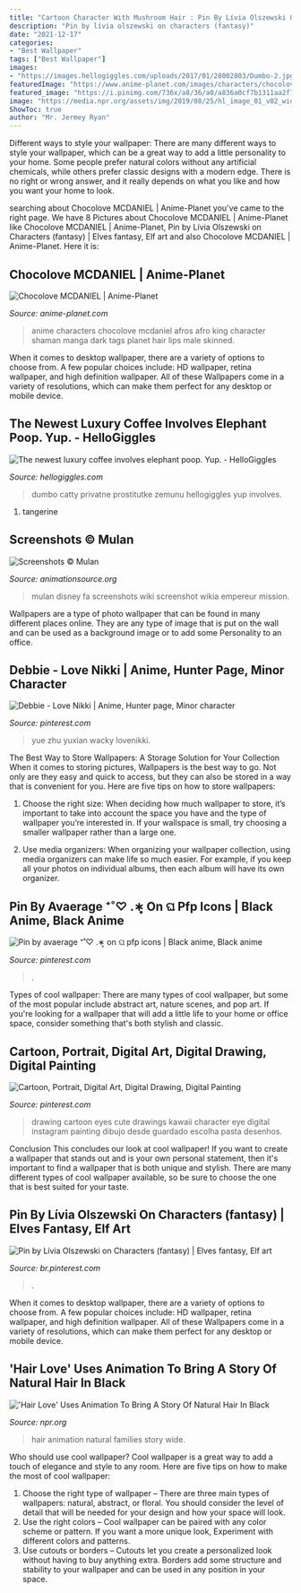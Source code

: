 ```yaml
---
title: "Cartoon Character With Mushroom Hair : Pin By Lívia Olszewski On Characters (fantasy)"
description: "Pin by lívia olszewski on characters (fantasy)"
date: "2021-12-17"
categories:
- "Best Wallpaper"
tags: ["Best Wallpaper"]
images:
- "https://images.hellogiggles.com/uploads/2017/01/28002803/Dumbo-2.jpg"
featuredImage: "https://www.anime-planet.com/images/characters/chocolove-mcdaniel-7102.jpg"
featured_image: "https://i.pinimg.com/736x/a8/36/a0/a836a0cf7b1311aa2f7264fc135c2111.jpg"
image: "https://media.npr.org/assets/img/2019/08/25/hl_image_01_v02_wide-14176ee1981047c0bb94500440304b15d2f117bf.jpg?s=1400"
ShowToc: true
author: "Mr. Jermey Ryan"
---
```



Different ways to style your wallpaper:
There are many different ways to style your wallpaper, which can be a great way to add a little personality to your home. Some people prefer natural colors without any artificial chemicals, while others prefer classic designs with a modern edge. There is no right or wrong answer, and it really depends on what you like and how you want your home to look.

	

		
searching about Chocolove MCDANIEL | Anime-Planet you've came to the right page. We have 8 Pictures about Chocolove MCDANIEL | Anime-Planet like Chocolove MCDANIEL | Anime-Planet, Pin by Lívia Olszewski on Characters (fantasy) | Elves fantasy, Elf art and also Chocolove MCDANIEL | Anime-Planet. Here it is:
		
    
## Chocolove MCDANIEL | Anime-Planet

<img loading=lazy src="https://www.anime-planet.com/images/characters/chocolove-mcdaniel-7102.jpg" onerror="this.onerror=null;this.src='https://tse2.mm.bing.net/th?id=OIP.K1DrEJmD_I_x5HOFQq4xuQHaKa&amp;pid=15.1';" alt="Chocolove MCDANIEL | Anime-Planet">

_Source: anime-planet.com_

>anime characters chocolove mcdaniel afros afro king character shaman manga dark tags planet hair lips male skinned. 

	

When it comes to desktop wallpaper, there are a variety of options to choose from. A few popular choices include: HD wallpaper, retina wallpaper, and high definition wallpaper. All of these Wallpapers come in a variety of resolutions, which can make them perfect for any desktop or mobile device. 

    
## The Newest Luxury Coffee Involves Elephant Poop. Yup. - HelloGiggles

<img loading=lazy src="https://images.hellogiggles.com/uploads/2017/01/28002803/Dumbo-2.jpg" onerror="this.onerror=null;this.src='https://tse1.mm.bing.net/th?id=OIP.VEfkCojJC5zLTnJ9TE5mqgHaFj&amp;pid=15.1';" alt="The newest luxury coffee involves elephant poop. Yup. - HelloGiggles">

_Source: hellogiggles.com_

>dumbo catty privatne prostitutke zemunu hellogiggles yup involves. 

	

1. tangerine 

    
## Screenshots © Mulan

<img loading=lazy src="https://www.animationsource.org/sites_content/mulan/img_screenshot/99859.jpg" onerror="this.onerror=null;this.src='https://tse1.mm.bing.net/th?id=OIP.VAElUtgB6Tl9Bsq0RWYCkgHaEK&amp;pid=15.1';" alt="Screenshots © Mulan">

_Source: animationsource.org_

>mulan disney fa screenshots wiki screenshot wikia empereur mission. 

	



Wallpapers are a type of photo wallpaper that can be found in many different places online. They are any type of image that is put on the wall and can be used as a background image or to add some Personality to an office.

    
## Debbie - Love Nikki | Anime, Hunter Page, Minor Character

<img loading=lazy src="https://i.pinimg.com/736x/b5/4b/38/b54b381ecca699fb4ae088a48100be8d.jpg" onerror="this.onerror=null;this.src='https://tse1.mm.bing.net/th?id=OIP.k0eZ6Dys4wlSGGk-r4hYKgHaKA&amp;pid=15.1';" alt="Debbie - Love Nikki | Anime, Hunter page, Minor character">

_Source: pinterest.com_

>yue zhu yuxian wacky lovenikki. 

	

The Best Way to Store Wallpapers: A Storage Solution for Your Collection
When it comes to storing pictures, Wallpapers is the best way to go. Not only are they easy and quick to access, but they can also be stored in a way that is convenient for you. Here are five tips on how to store wallpapers:
1) Choose the right size: When deciding how much wallpaper to store, it’s important to take into account the space you have and the type of wallpaper you’re interested in. If your wallspace is small, try choosing a smaller wallpaper rather than a large one.

2) Use media organizers: When organizing your wallpaper collection, using media organizers can make life so much easier. For example, if you keep all your photos on individual albums, then each album will have its own organizer.

    
## Pin By Avaerage ⁺˚♡ .∗̥ On ଘ Pfp Icons | Black Anime, Black Anime

<img loading=lazy src="https://i.pinimg.com/736x/a8/36/a0/a836a0cf7b1311aa2f7264fc135c2111.jpg" onerror="this.onerror=null;this.src='https://tse3.mm.bing.net/th?id=OIP.MyVt94xleobDAX0lP_q73gHaEJ&amp;pid=15.1';" alt="Pin by avaerage ⁺˚♡ .∗̥ on ଘ pfp icons | Black anime, Black anime">

_Source: pinterest.com_

>. 

	

Types of cool wallpaper:
There are many types of cool wallpaper, but some of the most popular include abstract art, nature scenes, and pop art. If you're looking for a wallpaper that will add a little life to your home or office space, consider something that's both stylish and classic.

    
## Cartoon, Portrait, Digital Art, Digital Drawing, Digital Painting

<img loading=lazy src="https://i.pinimg.com/736x/53/3c/c2/533cc24a1c140d09676d55c241c7e1a2.jpg" onerror="this.onerror=null;this.src='https://tse3.mm.bing.net/th?id=OIP.oh0Edib7A5o-YIsmBNJiZgHaJN&amp;pid=15.1';" alt="Cartoon, Portrait, Digital Art, Digital Drawing, Digital Painting">

_Source: pinterest.com_

>drawing cartoon eyes cute drawings kawaii character eye digital instagram painting dibujo desde guardado escolha pasta desenhos. 

	

Conclusion
This concludes our look at cool wallpaper! If you want to create a wallpaper that stands out and is your own personal statement, then it's important to find a wallpaper that is both unique and stylish. There are many different types of cool wallpaper available, so be sure to choose the one that is best suited for your taste.

    
## Pin By Lívia Olszewski On Characters (fantasy) | Elves Fantasy, Elf Art

<img loading=lazy src="https://i.pinimg.com/736x/26/f8/9a/26f89ac140c1a0c7a03ec56b9052199d.jpg" onerror="this.onerror=null;this.src='https://tse4.mm.bing.net/th?id=OIP.B6y4deWEsWHWzkC6tmwdoQHaK-&amp;pid=15.1';" alt="Pin by Lívia Olszewski on Characters (fantasy) | Elves fantasy, Elf art">

_Source: br.pinterest.com_

>. 

	

When it comes to desktop wallpaper, there are a variety of options to choose from. A few popular choices include: HD wallpaper, retina wallpaper, and high definition wallpaper. All of these Wallpapers come in a variety of resolutions, which can make them perfect for any desktop or mobile device. 

    
## &#039;Hair Love&#039; Uses Animation To Bring A Story Of Natural Hair In Black

<img loading=lazy src="https://media.npr.org/assets/img/2019/08/25/hl_image_01_v02_wide-14176ee1981047c0bb94500440304b15d2f117bf.jpg?s=1400" onerror="this.onerror=null;this.src='https://tse4.mm.bing.net/th?id=OIP.aYkPQfyUyKvFLNbzyBuuRwHaEK&amp;pid=15.1';" alt="&#039;Hair Love&#039; Uses Animation To Bring A Story Of Natural Hair In Black">

_Source: npr.org_

>hair animation natural families story wide. 

	

Who should use cool wallpaper?
Cool wallpaper is a great way to add a touch of elegance and style to any room. Here are five tips on how to make the most of cool wallpaper: 
1) Choose the right type of wallpaper – There are three main types of wallpapers: natural, abstract, or floral. You should consider the level of detail that will be needed for your design and how your space will look. 
2) Use the right colors – Cool wallpaper can be paired with any color scheme or pattern. If you want a more unique look, Experiment with different colors and patterns. 
3) Use cutouts or borders – Cutouts let you create a personalized look without having to buy anything extra. Borders add some structure and stability to your wallpaper and can be used in any position in your space.

